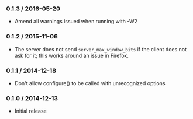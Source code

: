 ### 0.1.3 / 2016-05-20

* Amend all warnings issued when running with -W2

### 0.1.2 / 2015-11-06

* The server does not send `server_max_window_bits` if the client does not ask
  for it; this works around an issue in Firefox.

### 0.1.1 / 2014-12-18

* Don't allow configure() to be called with unrecognized options

### 0.1.0 / 2014-12-13

* Initial release
